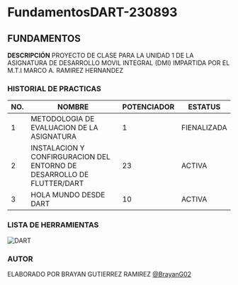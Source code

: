 # FundamentosDART-230893

FUNDAMENTOS 
---

**DESCRIPCIÓN**
PROYECTO DE CLASE PARA LA UNIDAD 1 DE LA ASIGNATURA DE DESARROLLO MOVIL INTEGRAL (DMI) IMPARTIDA POR EL M.T.I MARCO A. RAMIREZ HERNANDEZ

### HISTORIAL DE PRACTICAS
|NO.|NOMBRE|POTENCIADOR|ESTATUS|
|--|--|--|--|
|1|METODOLOGIA DE EVALUACION DE LA ASIGNATURA|1|FIENALIZADA
|2|INSTALACION Y CONFIRGURACION DEL ENTORNO DE DESARROLLO DE FLUTTER/DART|23|ACTIVA|
|3|HOLA MUNDO DESDE DART|10|ACTIVA|

### LISTA DE HERRAMIENTAS
![DART](https://img.shields.io/badge/Dart-0175c2?style=for-the-badge&logo=dart&logoColor=white)

### AUTOR
ELABORADO POR BRAYAN GUTIERREZ RAMIREZ [@BrayanG02](https://github.com/BrayanG02)
